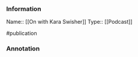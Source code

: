 ### Information

Name:: [[On with Kara Swisher]]
Type:: [[Podcast]]

#publication


### Annotation

